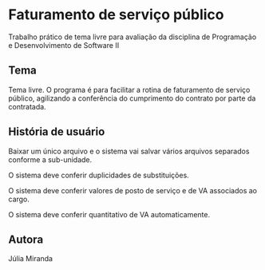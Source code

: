 ﻿# Faturamento de serviço público

Trabalho prático de tema livre para avaliação da disciplina de Programação e Desenvolvimento de Software II

## Tema
Tema livre. O programa é para facilitar a rotina de faturamento de serviço público, agilizando a conferência do cumprimento do contrato por parte da contratada.

## História de usuário
Baixar um único arquivo e o sistema vai salvar vários arquivos separados conforme a sub-unidade.

O sistema deve conferir duplicidades de substituições.

O sistema deve conferir valores de posto de serviço e de VA associados ao cargo.

O sistema deve conferir quantitativo de VA automaticamente.
## Autora
Júlia Miranda

